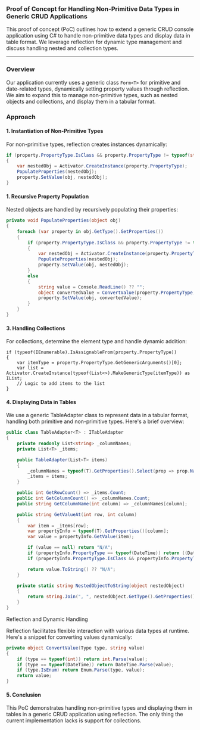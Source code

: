 ### Proof of Concept for Handling Non-Primitive Data Types in Generic CRUD Applications

This proof of concept (PoC) outlines how to extend a generic CRUD console application using C# to handle non-primitive data types and display data in table format. We leverage reflection for dynamic type management and discuss handling nested and collection types.

---

### Overview

Our application currently uses a generic class `Form<T>` for primitive and date-related types, dynamically setting property values through reflection. We aim to expand this to manage non-primitive types, such as nested objects and collections, and display them in a tabular format.

### Approach

#### 1. **Instantiation of Non-Primitive Types**

For non-primitive types, reflection creates instances dynamically:

```csharp
if (property.PropertyType.IsClass && property.PropertyType != typeof(string))
{
    var nestedObj = Activator.CreateInstance(property.PropertyType);
    PopulateProperties(nestedObj);
    property.SetValue(obj, nestedObj);
}
```

#### 1. **Recursive Property Population**

Nested objects are handled by recursively populating their properties:


```csharp
private void PopulateProperties(object obj)
{
    foreach (var property in obj.GetType().GetProperties())
    {
        if (property.PropertyType.IsClass && property.PropertyType != typeof(string))
        {
            var nestedObj = Activator.CreateInstance(property.PropertyType);
            PopulateProperties(nestedObj);
            property.SetValue(obj, nestedObj);
        }
        else
        {
            string value = Console.ReadLine() ?? "";
            object convertedValue = ConvertValue(property.PropertyType, value);
            property.SetValue(obj, convertedValue);
        }
    }
}

```

#### 3. **Handling Collections**

For collections, determine the element type and handle dynamic addition:

```charp
if (typeof(IEnumerable).IsAssignableFrom(property.PropertyType))
{
    var itemType = property.PropertyType.GetGenericArguments()[0];
    var list = Activator.CreateInstance(typeof(List<>).MakeGenericType(itemType)) as IList;
    // Logic to add items to the list
}

```

#### 4. **Displaying Data in Tables**

We use a generic TableAdapter<T> class to represent data in a tabular format, handling both primitive and non-primitive types. Here's a brief overview:

```csharp
public class TableAdapter<T> : ITableAdapter
{
    private readonly List<string> _columnNames;
    private List<T> _items;

    public TableAdapter(List<T> items)
    {
        _columnNames = typeof(T).GetProperties().Select(prop => prop.Name).ToList();
        _items = items;
    }

    public int GetRowCount() => _items.Count;
    public int GetColumnCount() => _columnNames.Count;
    public string GetColumnName(int column) => _columnNames[column];

    public string GetValueAt(int row, int column)
    {
        var item = _items[row];
        var propertyInfo = typeof(T).GetProperties()[column];
        var value = propertyInfo.GetValue(item);

        if (value == null) return "N/A";
        if (propertyInfo.PropertyType == typeof(DateTime)) return ((DateTime)value).ToString("dd.MM.yyyy.");
        if (propertyInfo.PropertyType.IsClass && propertyInfo.PropertyType != typeof(string)) return NestedObjectToString(value);

        return value.ToString() ?? "N/A";
    }

    private static string NestedObjectToString(object nestedObject)
    {
        return string.Join(", ", nestedObject.GetType().GetProperties().Select(prop => prop.GetValue(nestedObject)?.ToString()));
    }
}
```

Reflection and Dynamic Handling

Reflection facilitates flexible interaction with various data types at runtime. Here's a snippet for converting values dynamically:

```csharp
private object ConvertValue(Type type, string value)
{
    if (type == typeof(int)) return int.Parse(value);
    if (type == typeof(DateTime)) return DateTime.Parse(value);
    if (type.IsEnum) return Enum.Parse(type, value);
    return value;
}
```

#### 5. **Conclusion**

This PoC demonstrates handling non-primitive types and displaying them in tables in a generic CRUD application using reflection. The only thing the current implementation lacks is support for collections.
